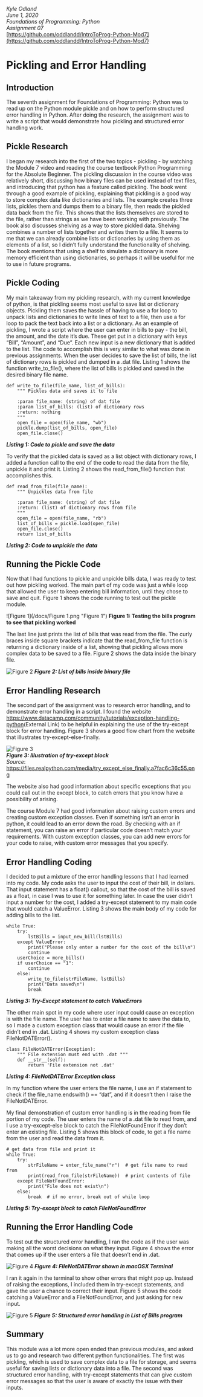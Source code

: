 *Kyle Odland*  
*June 1, 2020*  
*Foundations of Programming: Python*  
*Assignment 07*  
[https://github.com/oddlandd/IntroToProg-Python-Mod7](https://github.com/oddlandd/IntroToProg-Python-Mod7)  

# Pickling and Error Handling  
## Introduction  
The seventh assignment for Foundations of Programming: Python was to read up on the Python module pickle and on how to perform structured error handling in Python. After doing the research, the assignment was to write a script that would demonstrate how pickling and structured error handling work.

## Pickle Research
I began my research into the first of the two topics - pickling - by watching the Module 7 video and reading the course textbook Python Programming for the Absolute Beginner.
The pickling discussion in the course video was relatively short, discussing how binary files can be used instead of text files, and introducing that python has a feature called pickling. The book went through a good example of pickling, explaining that pickling is a good way to store complex data like dictionaries and lists. The example creates three lists, pickles them and dumps them to a binary file, then reads the pickled data back from the file. This shows that the lists themselves are stored to the file, rather than strings as we have been working with previously. The book also discusses shelving as a way to store pickled data. Shelving combines a number of lists together and writes them to a file. It seems to me that we can already combine lists or dictionaries by using them as elements of a list, so I didn’t fully understand the functionality of shelving. The book mentions that using a shelf to simulate a dictionary is more memory efficient than using dictionaries, so perhaps it will be useful for me to use in future programs.

## Pickle Coding
My main takeaway from my pickling research, with my current knowledge of python, is that pickling seems most useful to save list or dictionary objects. Pickling them saves the hassle of having to use a for loop to unpack lists and dictionaries to write lines of text to a file, then use a for loop to pack the text back into a list or a dictionary. As an example of pickling, I wrote a script where the user can enter in bills to pay - the bill, the amount, and the date it’s due. These get put in a dictionary with keys “Bill”, “Amount”, and “Due”. Each new input is a new dictionary that is added to the list. The code to accomplish this is very similar to what was done in previous assignments. When the user decides to save the list of bills, the list of dictionary rows is pickled and dumped in a .dat file. Listing 1 shows the function write_to_file(), where the list of bills is pickled and saved in the desired binary file name.
```
def write_to_file(file_name, list_of_bills):
    """ Pickles data and saves it to file

    :param file_name: (string) of dat file
    :param list_of_bills: (list) of dictionary rows
    :return: nothing
    """
    open_file = open(file_name, "wb")
    pickle.dump(list_of_bills, open_file)
    open_file.close()
```    
***Listing 1: Code to pickle and save the data***  

To verify that the pickled data is saved as a list object with dictionary rows, I added a function call to the end of the code to read the data from the file, unpickle it and print it. Listing 2 shows the read_from_file() function that accomplishes this.
```
def read_from_file(file_name):
    """ Unpickles data from file

    :param file_name: (string) of dat file
    :return: (list) of dictionary rows from file
    """
    open_file = open(file_name, "rb")
    list_of_bills = pickle.load(open_file)
    open_file.close()
    return list_of_bills
```
***Listing 2: Code to unpickle the data***

## Running the Pickle Code
Now that I had functions to pickle and unpickle bills data, I was ready to test out how pickling worked. The main part of my code was just a while loop that allowed the user to keep entering bill information, until they chose to save and quit. Figure 1 shows the code running to test out the pickle module.

![Figure 1](/docs/Figure 1.png "Figure 1")
**Figure 1: Testing the bills program to see that pickling worked**  

The last line just prints the list of bills that was read from the file. The curly braces inside square brackets indicate that the read_from_file function is returning a dictionary inside of a list, showing that pickling allows more complex data to be saved to a file. Figure 2 shows the data inside the binary file.

![Figure 2](Figure%202.png "Figure 2")
***Figure 2: List of bills inside binary file***

## Error Handling Research
The second part of the assignment was to research error handling, and to demonstrate error handling in a script. I found the website https://www.datacamp.com/community/tutorials/exception-handling-python​ (External Link) to be helpful in explaining the use of the try-except block for error handling. Figure 3 shows a good flow chart from the website that illustrates try-except-else-finally.

![Figure 3](https://github.com/oddlandd/IntroToProg-Python-Mod7/blob/master/docs/Figure%203.png "Figure 3")  
***Figure 3: Illustration of try-except block***  
*Source*: ​https://files.realpython.com/media/try_except_else_finally.a7fac6c36c55.png

The website also had good information about specific exceptions that you could call out in the
except block, to catch errors that you know have a possibility of arising.

The course Module 7 had good information about raising custom errors and creating custom exception classes. Even if something isn’t an error in python, it could lead to an error down the road. By checking with an if statement, you can raise an error if particular code doesn’t match your requirements. With custom exception classes, you can add new errors for your code to raise, with custom error messages that you specify.

## Error Handling Coding
I decided to put a mixture of the error handling lessons that I had learned into my code. My code asks the user to input the cost of their bill, in dollars. That input statement has a float() callout, so that the cost of the bill is saved as a float, in case I was to use it for something later. In case the user didn’t input a number for the cost, I added a try-except statement to my main code that would catch a ValueError. Listing 3 shows the main body of my code for adding bills to the list.
``` 
while True:
    try:
        lstBills = input_new_bill(lstBills)
    except ValueError:
        print("Please only enter a number for the cost of the bill\n")
        continue
    userChoice = more_bills()
    if userChoice == "1":
        continue
    else:
        write_to_file(strFileName, lstBills)
        print("Data saved\n")
        break
```        
***Listing 3: Try-Except statement to catch ValueErrors***  

The other main spot in my code where user input could cause an exception is with the file
name. The user has to enter a file name to save the data to, so I made a custom exception class that would cause an error if the file didn’t end in .dat. Listing 4 shows my custom exception class FileNotDATError().
```
class FileNotDATError(Exception):
    """ File extension must end with .dat """
    def __str__(self):
        return 'File extension not .dat'
```
***Listing 4: FileNotDATError Exception class***

In my function where the user enters the file name, I use an if statement to check if the file_name.endswith() == “dat”, and if it doesn’t then I raise the FileNotDATError.

My final demonstration of custom error handling is in the reading from file portion of my code. The user enters the name of a .dat file to read from, and I use a try-except-else block to catch the FileNotFoundError if they don’t enter an existing file. Listing 5 shows this block of code, to get a file name from the user and read the data from it.
```
# get data from file and print it
while True:
    try:
        strFileName = enter_file_name("r")  # get file name to read from
        print(read_from_file(strFileName))  # print contents of file
    except FileNotFoundError:
        print("File does not exist\n")
    else:
        break  # if no error, break out of while loop
```
***Listing 5: Try-except block to catch FileNotFoundError***

## Running the Error Handling Code
To test out the structured error handling, I ran the code as if the user was making all the worst decisions on what they input. Figure 4 shows the error that comes up if the user enters a file that doesn’t end in .dat.

![Figure 4](https://github.com/oddlandd/IntroToProg-Python-Mod7/blob/master/docs/Figure%204.png "Figure 4")
***Figure 4: FileNotDATError shown in macOSX Terminal***

I ran it again in the terminal to show other errors that might pop up. Instead of raising the exceptions, I included them in try-except statements, and gave the user a chance to correct their input. Figure 5 shows the code catching a ValueError and a FileNotFoundError, and just asking for new input.

![Figure 5](https://github.com/oddlandd/IntroToProg-Python-Mod7/blob/master/docs/Figure%205.png "Figure 5")
***Figure 5: Structured error handling in List of Bills program***
  
## Summary
This module was a lot more open ended than previous modules, and asked us to go and research two different python functionalities. The first was pickling, which is used to save complex data to a file for storage, and seems useful for saving lists or dictionary data into a file. The second was structured error handling, with try-except statements that can give custom error messages so that the user is aware of exactly the issue with their inputs.
